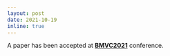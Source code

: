 ```yaml
---
layout: post
date: 2021-10-19
inline: true
---
```


A paper has been accepted at <strong><a href="https://www.bmvc2021.com/" target="_blank">BMVC2021</a></strong> conference.
